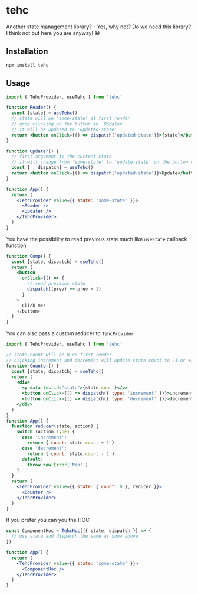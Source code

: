# tehc

Another state management library? - Yes, why not? Do we need this library? I think not but here you are anyway! 😁

## Installation

`npm install tehc`

## Usage

```jsx
import { TehcProvider, useTehc } from 'tehc'

function Reader() {
  const [state] = useTehc()
  // state will be 'some-state' at first render
  // once clicking on the button in `Updater`
  // it will be updated to 'updated-state'
  return <button onClick={() => dispatch('updated-state')}>{state}</button>
}

function Updater() {
  // first argument is the current state
  // it will change from 'some-state' to 'update-state' on the button click
  const [_, dispatch] = useTehc()
  return <button onClick={() => dispatch('updated-state')}>Update</button>
}

function App() {
  return (
    <TehcProvider value={{ state: 'some-state' }}>
      <Reader />
      <Updater />
    </TehcProvider>
  )
}
```

You have the possibility to read previous state much like `useState` callback function

```jsx
function Comp() {
  const [state, dispatch] = useTehc()
  return (
    <button
      onClick={() => {
        // read previous state
        dispatch((prev) => prev + 1)
      }
    >
      Click me!
    </button>
  )
}
```

You can also pass a custom reducer to `TehcProvider`

```jsx
import { TehcProvider, useTehc } from 'tehc'

// state.count will be 0 on first render
// clicking increment and decrement will update state.count to -1 or +1
function Counter() {
  const [state, dispatch] = useTehc()
  return (
    <div>
      <p data-testid="state">{state.count}</p>
      <button onClick={() => dispatch({ type: 'increment' })}>increment</button>
      <button onClick={() => dispatch({ type: 'decrement' })}>decrement</button>
    </div>
  )
}
function App() {
  function reducer(state, action) {
    switch (action.type) {
      case 'increment':
        return { count: state.count + 1 }
      case 'decrement':
        return { count: state.count - 1 }
      default:
        throw new Error('Noo!')
    }
  }
  return (
    <TehcProvider value={{ state: { count: 0 }, reducer }}>
      <Counter />
    </TehcProvider>
  )
}
```

If you prefer you can you the HOC

```jsx
const ComponentHoc = TehcHoc(({ state, dispatch }) => {
  // use state and dispatch the same as show above
})

function App() {
  return (
    <TehcProvider value={{ state: 'some-state' }}>
      <ComponentHoc />
    </TehcProvider>
  )
}
```
